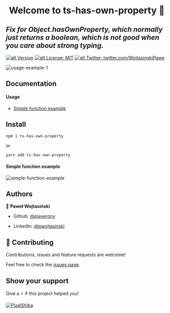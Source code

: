 # <center> Welcome to ts-has-own-property 👋 </center>

## _Fix for Object.hasOwnProperty, which normally just returns a boolean, which is not good when you care about strong typing._

[![alt Version](https://img.shields.io/npm/v/ts-has-own-property?color=blue)](https://www.npmjs.com/package/ts-has-own-property) [![alt License: MIT](https://img.shields.io/badge/License-MIT-yellow.svg)](#)
[![alt Twitter: twitter.com/WojtasinskiPawe](https://img.shields.io/twitter/follow/WojtasinskiPawe.svg?style=social)](https://twitter.com/WojtasinskiPawe)

![usage-example-1](https://i.imgur.com/U8P7rQL.png)

## Documentation

#### Usage

- [Simple function example](#simple-function-example)

## Install

`npm i ts-has-own-property`

or

`yarn add ts-has-own-property`

#### Simple function example

![simple-function-example](https://i.imgur.com/QDADvyl.png)

## Authors

👤 **Paweł Wojtasiński**

- Github: [@playerony](https://github.com/playerony)

- LinkedIn: [@pwojtasinski](https://www.linkedin.com/in/pwojtasinski)

## [](https://github.com/funtal/has-own-property#-contributing)🤝 Contributing

Contributions, issues and feature requests are welcome!

Feel free to check the [issues page](https://github.com/funtal/has-own-property/issues).

## Show your support

Give a ⭐️ if this project helped you!

[![PixelShiba](https://emoji.gg/assets/emoji/5344-pixelshiba.gif)](https://emoji.gg/emoji/5344-pixelshiba)
